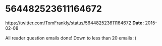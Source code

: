 # 564482523611164672
https://twitter.com/TomFrankly/status/564482523611164672
**Date:** 2015-02-08

All reader question emails done! Down to less than 20 emails :)
